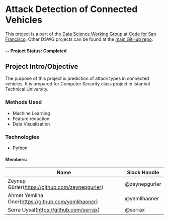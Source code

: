 # Attack Detection of Connected Vehicles
This project is a part of the [Data Science Working Group](http://datascience.codeforsanfrancisco.org) at [Code for San Francisco](http://www.codeforsanfrancisco.org).  Other DSWG projects can be found at the [main GitHub repo](https://github.com/sfbrigade/data-science-wg).

#### -- Project Status: Complated

## Project Intro/Objective
The purpose of this project is prediction of attack types in connected vehicles. It is prepared for Computer Security class project in Istanbul Technical University.

### Methods Used
* Machine Learning
* Feature reduction
* Data Visualization

### Technologies
* Python



#### Members:

|Name     |  Slack Handle   | 
|---------|-----------------|
|Zeynep Gürler(https://github.com/zeynepgurler) |     @zeynepgurler    |
|Ahmet Yemliha Öner(https://github.com/yemlihaoner)| @yemlihaoner        |
|Serra Uysal(https://github.com/serrax) |     @serrax    |

